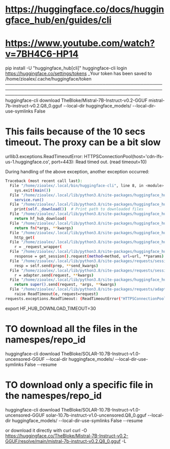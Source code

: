 # https://huggingface.co/docs/huggingface_hub/en/guides/cli
# https://www.youtube.com/watch?v=7BH4C6-HP14

pip install -U "huggingface_hub[cli]"
huggingface-cli login
https://huggingface.co/settings/tokens
  _Your token has been saved to /home/zioalex/.cache/huggingface/token
                                                                                                                                                                                                                                                                                      ───────────────────────────────────────────────────────────────────────────────────────────────────────────────────────────────────────────────
huggingface-cli download TheBloke/Mistral-7B-Instruct-v0.2-GGUF mistral-7b-instruct-v0.2.Q8_0.gguf --local-dir  huggingface_models/ --local-dir-use-symlinks False
# This fails because of the 10 secs timeout. The proxy can be a bit slow
urllib3.exceptions.ReadTimeoutError: HTTPSConnectionPool(host='cdn-lfs-us-1.huggingface.co', port=443): Read timed out. (read timeout=10)

During handling of the above exception, another exception occurred:

````bash
Traceback (most recent call last):
  File "/home/zioalex/.local/bin/huggingface-cli", line 8, in <module>
    sys.exit(main())
  File "/home/zioalex/.local/lib/python3.8/site-packages/huggingface_hub/commands/huggingface_cli.py", line 49, in main
    service.run()
  File "/home/zioalex/.local/lib/python3.8/site-packages/huggingface_hub/commands/download.py", line 161, in run
    print(self._download())  # Print path to downloaded files
  File "/home/zioalex/.local/lib/python3.8/site-packages/huggingface_hub/commands/download.py", line 180, in _download
    return hf_hub_download(
  File "/home/zioalex/.local/lib/python3.8/site-packages/huggingface_hub/utils/_validators.py", line 119, in _inner_fn
    return fn(*args, **kwargs)
  File "/home/zioalex/.local/lib/python3.8/site-packages/huggingface_hub/file_download.py", line 1492, in hf_hub_download
    http_get(
  File "/home/zioalex/.local/lib/python3.8/site-packages/huggingface_hub/file_download.py", line 456, in http_get
    r = _request_wrapper(
  File "/home/zioalex/.local/lib/python3.8/site-packages/huggingface_hub/file_download.py", line 392, in _request_wrapper
    response = get_session().request(method=method, url=url, **params)
  File "/home/zioalex/.local/lib/python3.8/site-packages/requests/sessions.py", line 589, in request
    resp = self.send(prep, **send_kwargs)
  File "/home/zioalex/.local/lib/python3.8/site-packages/requests/sessions.py", line 703, in send
    r = adapter.send(request, **kwargs)
  File "/home/zioalex/.local/lib/python3.8/site-packages/huggingface_hub/utils/_http.py", line 68, in send
    return super().send(request, *args, **kwargs)
  File "/home/zioalex/.local/lib/python3.8/site-packages/requests/adapters.py", line 532, in send
    raise ReadTimeout(e, request=request)
requests.exceptions.ReadTimeout: (ReadTimeoutError("HTTPSConnectionPool(host='cdn-lfs-us-1.huggingface.co', port=443): Read timed out. (read timeout=10)"), '(Request ID: a33d910c-84c6-4514-8362-c705e2039d38)')
````
export HF_HUB_DOWNLOAD_TIMEOUT=30
# TO download all the files in the namespes/repo_id 
huggingface-cli download  TheBloke/SOLAR-10.7B-Instruct-v1.0-uncensored-GGUF --local-dir  huggingface_models/ --local-dir-use-symlinks False  --resume

# TO download only a specific file in the namespes/repo_id 
huggingface-cli download  TheBloke/SOLAR-10.7B-Instruct-v1.0-uncensored-GGUF solar-10.7b-instruct-v1.0-uncensored.Q8_0.gguf --local-dir  huggingface_models/ --local-dir-use-symlinks False  --resume

or download it directly with curl
curl -O  https://huggingface.co/TheBloke/Mistral-7B-Instruct-v0.2-GGUF/resolve/main/mistral-7b-instruct-v0.2.Q8_0.gguf -L